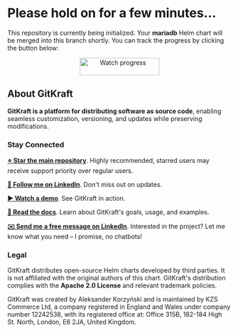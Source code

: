 <!--
  SPDX-License-Identifier: Apache-2.0

  GitKraft: source code distribution and customization
  Copyright 2025 GitKraft Authors

  Licensed under the Apache License, Version 2.0 (the "License");
  you may not use this file except in compliance with the License.
  You may obtain a copy of the License at

      http://www.apache.org/licenses/LICENSE-2.0

  Unless required by applicable law or agreed to in writing, software
  distributed under the License is distributed on an "AS IS" BASIS,
  WITHOUT WARRANTIES OR CONDITIONS OF ANY KIND, either express or implied.
  See the License for the specific language governing permissions and
  limitations under the License.
-->

# Please hold on for a few minutes...

This repository is currently being initialized. Your **mariadb** Helm chart
will be merged into this branch shortly. You can track the progress by clicking
the button below:

<p align="center">
    <a href="../../actions/workflows/gitkraft-update.yaml">
        <img alt="Watch progress" src="https://github.com/user-attachments/assets/a4043b0b-a285-4cf7-a430-be922dc598ea" width="179" height="39"/>
    </a>
</p>

## About GitKraft

**GitKraft is a platform for distributing software as source code**,
enabling seamless customization, versioning, and updates while preserving modifications.

### Stay Connected

**[⭐ Star the main repository](https://github.com/gitkraft/gitkraft)**.
Highly recommended, starred users may receive support priority over regular users.

**[📲 Follow me on LinkedIn](https://www.linkedin.com/in/akorzy)**.
Don't miss out on updates.

**[▶️ Watch a demo](https://www.youtube.com/watch?v=G8VT_YaDY5U)**.
See GitKraft in action.

**[📄 Read the docs](https://github.com/gitkraft/gitkraft?tab=readme-ov-file#-welcome-to-gitkraft)**.
Learn about GitKraft's goals, usage, and examples.

**[✉️ Send me a free message on LinkedIn](https://www.linkedin.com/in/akorzy)**.
Interested in the project? Let me know what you need – I promise, no chatbots!

### Legal

GitKraft distributes open-source Helm charts developed by third parties.
It is not affiliated with the original authors of this chart.
GitKraft's distribution complies with the **Apache 2.0 License** and relevant trademark policies.

GitKraft was created by Aleksander Korzyński and is maintained by KZS Commerce Ltd,
a company registered in England and Wales under company number 12242538,
with its registered office at:
Office 315B, 182-184 High St. North, London, E6 2JA, United Kingdom.
